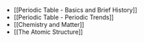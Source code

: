 - [[Periodic Table - Basics and Brief History]]
- [[Periodic Table - Periodic Trends]]
- [[Chemistry and Matter]]
- [[The Atomic Structure]]
